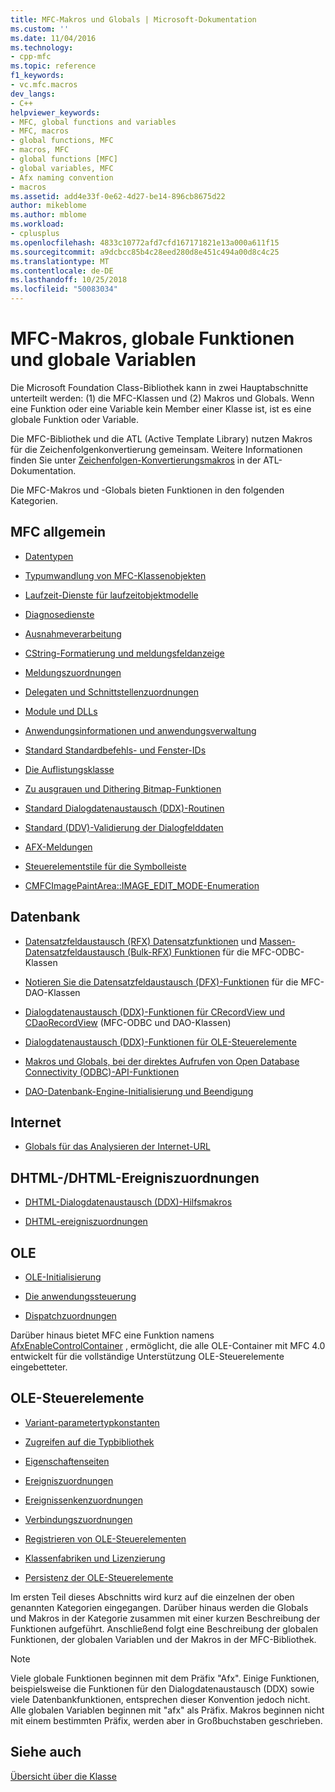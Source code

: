 ```yaml
---
title: MFC-Makros und Globals | Microsoft-Dokumentation
ms.custom: ''
ms.date: 11/04/2016
ms.technology:
- cpp-mfc
ms.topic: reference
f1_keywords:
- vc.mfc.macros
dev_langs:
- C++
helpviewer_keywords:
- MFC, global functions and variables
- MFC, macros
- global functions, MFC
- macros, MFC
- global functions [MFC]
- global variables, MFC
- Afx naming convention
- macros
ms.assetid: add4e33f-0e62-4d27-be14-896cb8675d22
author: mikeblome
ms.author: mblome
ms.workload:
- cplusplus
ms.openlocfilehash: 4833c10772afd7cfd167171821e13a000a611f15
ms.sourcegitcommit: a9dcbcc85b4c28eed280d8e451c494a00d8c4c25
ms.translationtype: MT
ms.contentlocale: de-DE
ms.lasthandoff: 10/25/2018
ms.locfileid: "50083034"
---
```

# <a name="mfc-macros-and-globals"></a>MFC-Makros, globale Funktionen und globale Variablen

Die Microsoft Foundation Class-Bibliothek kann in zwei Hauptabschnitte unterteilt werden: (1) die MFC-Klassen und (2) Makros und Globals. Wenn eine Funktion oder eine Variable kein Member einer Klasse ist, ist es eine globale Funktion oder Variable.

Die MFC-Bibliothek und die ATL (Active Template Library) nutzen Makros für die Zeichenfolgenkonvertierung gemeinsam. Weitere Informationen finden Sie unter [Zeichenfolgen-Konvertierungsmakros](../../atl/reference/string-conversion-macros.md) in der ATL-Dokumentation.

Die MFC-Makros und -Globals bieten Funktionen in den folgenden Kategorien.

## <a name="general-mfc"></a>MFC allgemein

- [Datentypen](data-types-mfc.md)

- [Typumwandlung von MFC-Klassenobjekten](type-casting-of-mfc-class-objects.md)

- [Laufzeit-Dienste für laufzeitobjektmodelle](run-time-object-model-services.md)

- [Diagnosedienste](diagnostic-services.md)

- [Ausnahmeverarbeitung](exception-processing.md)

- [CString-Formatierung und meldungsfeldanzeige](cstring-formatting-and-message-box-display.md)

- [Meldungszuordnungen](message-map-macros-mfc.md)

- [Delegaten und Schnittstellenzuordnungen](delegate-and-interface-maps.md)

- [Module und DLLs](extension-dll-macros.md)

- [Anwendungsinformationen und anwendungsverwaltung](application-information-and-management.md)

- [Standard Standardbefehls- und Fenster-IDs](standard-command-and-window-ids.md)

- [Die Auflistungsklasse](collection-class-helpers.md)

- [Zu ausgrauen und Dithering Bitmap-Funktionen](gray-and-dithered-bitmap-functions.md)

- [Standard Dialogdatenaustausch (DDX)-Routinen](standard-dialog-data-exchange-routines.md)

- [Standard (DDV)-Validierung der Dialogfelddaten](standard-dialog-data-validation-routines.md)

- [AFX-Meldungen](afx-messages.md)

- [Steuerelementstile für die Symbolleiste](toolbar-control-styles.md)

- [CMFCImagePaintArea::IMAGE_EDIT_MODE-Enumeration](cmfcimagepaintarea-image-edit-mode-enumeration.md)

## <a name="database"></a>Datenbank

- [Datensatzfeldaustausch (RFX) Datensatzfunktionen](record-field-exchange-functions.md) und [Massen-Datensatzfeldaustausch (Bulk-RFX) Funktionen](record-field-exchange-functions.md) für die MFC-ODBC-Klassen

- [Notieren Sie die Datensatzfeldaustausch (DFX)-Funktionen](record-field-exchange-functions.md) für die MFC-DAO-Klassen

- [Dialogdatenaustausch (DDX)-Funktionen für CRecordView und CDaoRecordView](dialog-data-exchange-functions-for-crecordview-and-cdaorecordview.md) (MFC-ODBC und DAO-Klassen)

- [Dialogdatenaustausch (DDX)-Funktionen für OLE-Steuerelemente](dialog-data-exchange-functions-for-ole-controls.md)

- [Makros und Globals, bei der direktes Aufrufen von Open Database Connectivity (ODBC)-API-Funktionen](database-macros-and-globals.md)

- [DAO-Datenbank-Engine-Initialisierung und Beendigung](dao-database-engine-initialization-and-termination.md)

## <a name="internet"></a>Internet

- [Globals für das Analysieren der Internet-URL](internet-url-parsing-globals.md)

## <a name="dhtml--dhtml-event-maps"></a>DHTML-/DHTML-Ereigniszuordnungen

- [DHTML-Dialogdatenaustausch (DDX)-Hilfsmakros](ddx-dhtml-helper-macros.md)

- [DHTML-ereigniszuordnungen](dhtml-event-maps.md)

## <a name="ole"></a>OLE

- [OLE-Initialisierung](ole-initialization.md)

- [Die anwendungssteuerung](application-control.md)

- [Dispatchzuordnungen](dispatch-maps.md)

Darüber hinaus bietet MFC eine Funktion namens [AfxEnableControlContainer](ole-initialization.md#afxenablecontrolcontainer) , ermöglicht, die alle OLE-Container mit MFC 4.0 entwickelt für die vollständige Unterstützung OLE-Steuerelemente eingebetteter.

## <a name="ole-controls"></a>OLE-Steuerelemente

- [Variant-parametertypkonstanten](variant-parameter-type-constants.md)

- [Zugreifen auf die Typbibliothek](type-library-access.md)

- [Eigenschaftenseiten](property-pages-mfc.md)

- [Ereigniszuordnungen](event-maps.md)

- [Ereignissenkenzuordnungen](event-sink-maps.md)

- [Verbindungszuordnungen](connection-maps.md)

- [Registrieren von OLE-Steuerelementen](registering-ole-controls.md)

- [Klassenfabriken und Lizenzierung](class-factories-and-licensing.md)

- [Persistenz der OLE-Steuerelemente](persistence-of-ole-controls.md)

Im ersten Teil dieses Abschnitts wird kurz auf die einzelnen der oben genannten Kategorien eingegangen. Darüber hinaus werden die Globals und Makros in der Kategorie zusammen mit einer kurzen Beschreibung der Funktionen aufgeführt. Anschließend folgt eine Beschreibung der globalen Funktionen, der globalen Variablen und der Makros in der MFC-Bibliothek.

> [!NOTE]
>  Viele globale Funktionen beginnen mit dem Präfix "Afx". Einige Funktionen, beispielsweise die Funktionen für den Dialogdatenaustausch (DDX) sowie viele Datenbankfunktionen, entsprechen dieser Konvention jedoch nicht. Alle globalen Variablen beginnen mit "afx" als Präfix. Makros beginnen nicht mit einem bestimmten Präfix, werden aber in Großbuchstaben geschrieben.

## <a name="see-also"></a>Siehe auch

[Übersicht über die Klasse](../../mfc/class-library-overview.md)

